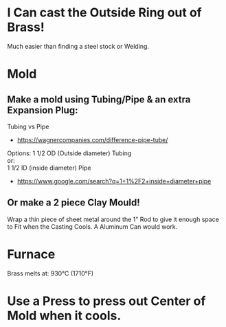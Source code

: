 # I Can cast the Outside Ring out of Brass!

Much easier than finding a steel stock or Welding.

# Mold

## Make a mold using Tubing/Pipe & an extra Expansion Plug:
Tubing vs Pipe
- https://wagnercompanies.com/difference-pipe-tube/

Options:
1 1/2 OD (Outside diameter) Tubing  
or:  
1 1/2 ID (inside diameter) Pipe
- https://www.google.com/search?q=1+1%2F2+inside+diameter+pipe


## Or make a 2 piece Clay Mould!
Wrap a thin piece of sheet metal around the 1" Rod to give it enough space to Fit when the Casting Cools. A Aluminum Can would work.

# Furnace
Brass melts at: 930°C (1710°F)

# Use a Press to press out Center of Mold when it cools.
